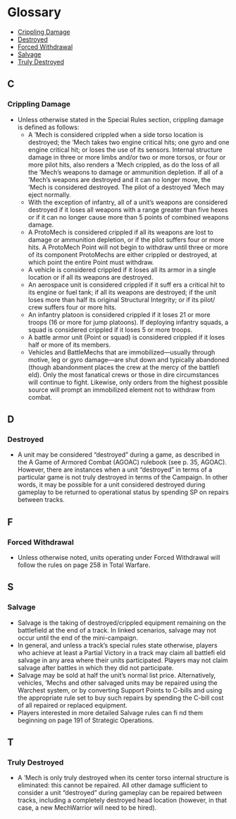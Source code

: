 # Glossary 


- [Crippling Damage](#crippling-damage)
- [Destroyed](#destroyed)
- [Forced Withdrawal](#forced-withdrawal)
- [Salvage](#salvage)
- [Truly Destroyed](#truly-destroyed)

## C

### Crippling Damage
- Unless otherwise stated in the Special Rules section, crippling damage is defined as follows:
    - A ’Mech is considered crippled when a side torso location is destroyed; the ’Mech takes two engine critical hits; one gyro and one engine critical hit; or loses the use of its sensors. Internal structure
    damage in three or more limbs and/or two or more torsos, or four or more pilot hits, also renders a ’Mech crippled, as do the loss of all the ’Mech’s weapons to damage or ammunition depletion. If
    all of a ’Mech’s weapons are destroyed and it can no longer move, the ’Mech is considered destroyed. The pilot of a destroyed ’Mech may eject normally.
    - With the exception of infantry, all of a unit’s weapons are considered destroyed if it loses all weapons with a range greater than five hexes or if it can no longer cause more than 5 points of combined weapons damage.
    - A ProtoMech is considered crippled if all its weapons are lost to damage or ammunition depletion, or if the pilot suffers four or more hits. A ProtoMech Point will not begin to withdraw until
    three or more of its component ProtoMechs are either crippled or destroyed, at which point the entire Point must withdraw.
    - A vehicle is considered crippled if it loses all its armor in a single location or if all its weapons are destroyed.
    - An aerospace unit is considered crippled if it suff ers a critical hit to  its engine or fuel tank; if all its weapons are destroyed; if the unit loses more than half its original Structural Integrity; or if its pilot/
    crew suffers four or more hits.
    - An infantry platoon is considered crippled if it loses 21 or more troops (16 or more for jump platoons). If deploying infantry squads, a squad is considered crippled if it loses 5 or more troops.
    - A battle armor unit (Point or squad) is considered crippled if it loses half or more of its members.
    - Vehicles and BattleMechs that are immobilized—usually through motive, leg or gyro damage—are shut down and typically abandoned (though abandonment places the crew at the mercy of the battlefi eld). Only the most fanatical crews or those in dire circumstances will continue to fight. Likewise, only orders from the highest possible source will prompt an immobilized element not to withdraw from combat.

## D

### Destroyed
- A unit may be considered “destroyed” during a game, as described in the A Game of Armored Combat (AGOAC) rulebook
(see p. 35, AGOAC). However, there are instances when a unit “destroyed” in terms of a particular game is not truly destroyed in terms of the Campaign. In other words, it may be possible for a unit considered destroyed during gameplay to be returned to operational status by spending SP on repairs between tracks.
## F

### Forced Withdrawal
- Unless otherwise noted, units operating under Forced Withdrawal will follow the rules on page 258 in Total Warfare.


## S

### Salvage
- Salvage is the taking of destroyed/crippled equipment remaining on
the battlefield at the end of a track. In linked scenarios, salvage may not
occur until the end of the mini-campaign.
- In general, and unless a track’s special rules state otherwise, players
who achieve at least a Partial Victory in a track may claim all battlefi eld
salvage in any area where their units participated. Players may not claim
salvage after battles in which they did not participate.
- Salvage may be sold at half the unit’s normal list price. Alternatively,
vehicles, ’Mechs and other salvaged units may be repaired using the
Warchest system, or by converting Support Points to C-bills and using the
appropriate rule set to buy such repairs by spending the C-bill cost of all repaired or replaced equipment.
- Players interested in more detailed Salvage rules can fi nd them beginning on page 191 of Strategic Operations.

## T

### Truly Destroyed
- A ’Mech is only truly destroyed when its center torso internal structure is eliminated: this cannot be repaired. All other damage sufficient to consider a unit “destroyed” during gameplay can be repaired between tracks, including a completely destroyed head location (however, in that case, a new MechWarrior will need to be hired).